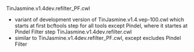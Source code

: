 TinJasmine.v1.4dev.refilter_PF.cwl
- variant of development version of TinJasmine.v1.4.vep-100.cwl which starts at first bcftools step
  for all tools except Pindel, where it startes at Pindel Filter step
TinJasmine.v1.4dev.refilter.cwl
- similar to TinJasmine.v1.4dev.refilter_PF.cwl, except excludes Pindel Filter
